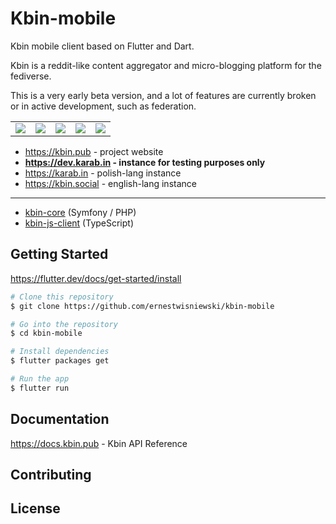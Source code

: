 # Kbin-mobile

Kbin mobile client based on Flutter and Dart.

Kbin is a reddit-like content aggregator and micro-blogging platform for the fediverse.

This is a very early beta version, and a lot of features are currently broken or in active development, such as federation.

|     |     |     |     |     |
| --- | --- | --- | --- | --- |
![](assets/screenshots/s1.png)  |  ![](assets/screenshots/s2.png)  |  ![](assets/screenshots/s3.png)  |  ![](assets/screenshots/s4.png)  |  ![](assets/screenshots/s5.png)

* https://kbin.pub - project website
* **https://dev.karab.in - instance for testing purposes only**
* https://karab.in - polish-lang instance
* https://kbin.social - english-lang instance

---

* [kbin-core](https://github.com/ernestwisniewski/kbin) (Symfony / PHP)
* [kbin-js-client](https://github.com/ernestwisniewski/kbin-js-client) (TypeScript)

## Getting Started

https://flutter.dev/docs/get-started/install

```bash
# Clone this repository
$ git clone https://github.com/ernestwisniewski/kbin-mobile

# Go into the repository
$ cd kbin-mobile

# Install dependencies
$ flutter packages get

# Run the app
$ flutter run
```

## Documentation

https://docs.kbin.pub - Kbin API Reference

## Contributing

## License
